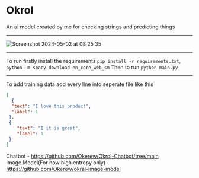 # Okrol
An ai model created by me for checking strings and predicting things
____________
![Screenshot 2024-05-02 at 08 25 35](https://github.com/Okerew/okrol/assets/93822247/95c08c7e-472a-47b2-bf6c-d1d7fe56cfa7)
____________
To run firstly install the requirements `pip install -r requirements.txt`, `python -m spacy download en_core_web_sm`
Then to run `python main.py`
____________
To add training data add every line into seperate file like this
``` json
[
  {
  "text": "I love this product",
  "label": 1
 },
 {
    "text": "I it is great",
    "label": 1
 }
]
```
Chatbot - https://github.com/Okerew/Okrol-Chatbot/tree/main
<br>
Image Model(For now high entropy only) - https://github.com/Okerew/okral-image-model
